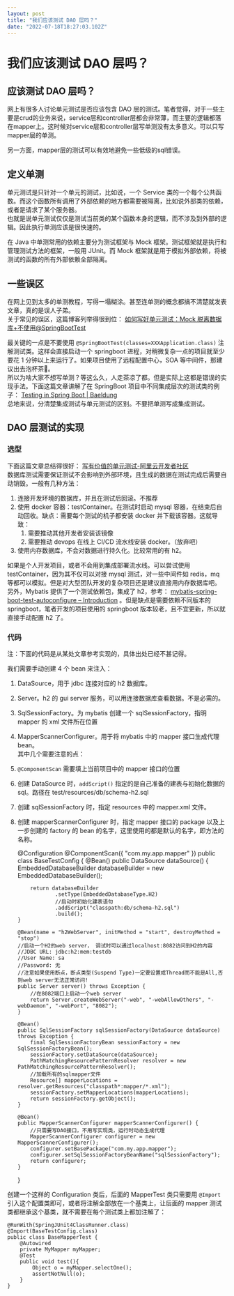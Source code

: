 ```yaml
---
layout: post
title: "我们应该测试 DAO 层吗？"
date: "2022-07-18T18:27:03.102Z"
---
```

我们应该测试 DAO 层吗？
==============

应该测试 DAO 层吗？
------------

网上有很多人讨论单元测试是否应该包含 DAO 层的测试。笔者觉得，对于一些主要是crud的业务来说，service层和controller层都会非常薄，而主要的逻辑都落在mapper上。这时候对service层和controller层写单测没有太多意义。可以只写mapper层的单测。

另一方面，mapper层的测试可以有效地避免一些低级的sql错误。

定义单测
----

单元测试是只针对一个单元的测试，比如说，一个 Service 类的一个每个公共函数。而这个函数所有调用了外部依赖的地方都需要被隔离，比如说外部类的依赖，或者是请求了某个服务器。  
也就是说单元测试仅仅是测试当前类的某个函数本身的逻辑，而不涉及到外部的逻辑。因此执行单测应该是很快速的。

在 Java 中单测常用的依赖主要分为测试框架与 Mock 框架。测试框架就是执行和管理测试方法的框架，一般用 JUnit。而 Mock 框架就是用于模拟外部依赖，将被测试的函数的所有外部依赖全部隔离。

一些误区
----

在网上见到太多的单测教程，写得一塌糊涂。甚至连单测的概念都搞不清楚就发表文章，真的是误人子弟。  
关于常见的误区，这篇博客列举得很到位： [如何写好单元测试：Mock 脱离数据库+不使用@SpringBootTest](https://blog.csdn.net/qq_36688143/article/details/97393949)

最关键的一点是不要使用 `@SpringBootTest(classes=XXXApplication.class)` 注解测试类。这样会直接启动一个 springboot 进程，对稍微复杂一点的项目就至少要花 1 分钟以上来运行了。如果项目使用了远程配置中心，SOA 等中间件，那建议出去泡杯茶🍵。  
所以为啥大家不想写单测？等这么久，人走茶凉了都。但是实际上这都是错误的实现手法。下面这篇文章讲解了在 SpringBoot 项目中不同集成层次的测试类的例子： [Testing in Spring Boot | Baeldung](https://www.baeldung.com/spring-boot-testing)  
总地来说，分清楚集成测试与单元测试的区别。不要把单测写成集成测试。

DAO 层测试的实现
----------

### 选型

下面这篇文章总结得很好： [写有价值的单元测试-阿里云开发者社区](https://developer.aliyun.com/article/54478?spm=a2c6h.12873639.0.0.6227437bG13TpN#slide-12)  
数据库测试需要保证测试不会影响到外部环境，且生成的数据在测试完成后需要自动销毁。一般有几种方法：

1.  连接开发环境的数据库，并且在测试后回滚。不推荐
2.  使用 docker 容器：testContainer。在测试时启动 mysql 容器，在结束后自动回收。缺点：需要每个测试的机子都安装 docker 并下载该容器。这就导致：
    1.  需要推动其他开发者安装该镜像
    2.  需要推动 devops 在线上 CI/CD 流水线安装 docker。（放弃吧）
3.  使用内存数据库，不会对数据进行持久化。比较常用的有 h2。

如果是个人开发项目，或者不会用到集成部署流水线。可以尝试使用 testContainer，因为其不仅可以对接 mysql 测试，对一些中间件如 redis，mq 等都可以模拟。但是对大型团队开发的复杂项目还是建议直接用内存数据库吧。  
另外，Mybatis 提供了一个测试依赖包，集成了 h2，参考： [mybatis-spring-boot-test-autoconfigure – Introduction](https://mybatis.org/spring-boot-starter/mybatis-spring-boot-test-autoconfigure/) 。但是缺点是需要依赖不同版本的 springboot，笔者开发的项目使用的 springboot 版本较老，且不宜更新，所以就直接手动配置 h2 了。

### 代码

注：下面的代码是从某处文章参考实现的，具体出处已经不甚记得。

我们需要手动创建 4 个 bean 来注入：

1.  DataSource，用于 jdbc 连接对应的 h2 数据库。
2.  Server。h2 的 gui server 服务，可以用连接数据库查看数据。不是必需的。
3.  SqlSessionFactory。为 mybatis 创建一个 sqlSessionFactory，指明 mapper 的 xml 文件所在位置
4.  MapperScannerConfigurer。用于将 mybatis 中的 mapper 接口生成代理 bean。  
    其中几个需要注意的点：
5.  `@ComponentScan` 需要填上当前项目中的 mapper 接口的位置
6.  创建 DataSource 时，`addScript()` 指定的是自己准备的建表与初始化数据的 sql。路径在 test/resources/db/schema-h2.sql
7.  创建 sqlSessionFactory 时，指定 resources 中的 mapper.xml 文件。
8.  创建 mapperScannerConfigurer 时，指定 mapper 接口的 package 以及上一步创建的 factory 的 bean 的名字，这里使用的都是默认的名字，即方法的名称。

    @Configuration
    @ComponentScan({ "com.my.app.mapper" })
    public class BaseTestConfig {
        @Bean()
        public DataSource dataSource() {
            EmbeddedDatabaseBuilder databaseBuilder = new EmbeddedDatabaseBuilder();
    
            return databaseBuilder
                    .setType(EmbeddedDatabaseType.H2)
                    //启动时初始化建表语句
                    .addScript("classpath:db/schema-h2.sql")
                    .build();
        }
    
        @Bean(name = "h2WebServer", initMethod = "start", destroyMethod = "stop")
        //启动一个H2的web server， 调试时可以通过localhost:8082访问到H2的内容
        //JDBC URL: jdbc:h2:mem:testdb
        //User Name: sa
        //Password: 无
        //注意如果使用断点，断点类型(Suspend Type)一定要设置成Thread而不能是All,否则web server无法正常访问!
        public Server server() throws Exception {
            //在8082端口上启动一个web server
            return Server.createWebServer("-web", "-webAllowOthers", "-webDaemon", "-webPort", "8082");
        }
    
        @Bean()
        public SqlSessionFactory sqlSessionFactory(DataSource dataSource) throws Exception {
            final SqlSessionFactoryBean sessionFactory = new SqlSessionFactoryBean();
            sessionFactory.setDataSource(dataSource);
            PathMatchingResourcePatternResolver resolver = new PathMatchingResourcePatternResolver();
            //加载所有的sqlmapper文件
            Resource[] mapperLocations = resolver.getResources("classpath*:mapper/*.xml");
            sessionFactory.setMapperLocations(mapperLocations);
            return sessionFactory.getObject();
        }
    
        @Bean()
        public MapperScannerConfigurer mapperScannerConfigurer() {
            //只需要写DAO接口，不用写实现类，运行时动态生成代理
            MapperScannerConfigurer configurer = new MapperScannerConfigurer();
            configurer.setBasePackage("com.my.app.mapper");
            configurer.setSqlSessionFactoryBeanName("sqlSessionFactory");
            return configurer;
        }
    
    }
    
    

创建一个这样的 Configuration 类后，后面的 MapperTest 类只需要用 `@Import` 引入这个配置类即可，或者将注解全部放在一个基类上，让后面的 mapper 测试类都继承这个基类，就不需要在每个测试类上都加注解了：

    @RunWith(SpringJUnit4ClassRunner.class)
    @Import(BaseTestConfig.class)
    public class BaseMapperTest {
        @Autowired
        private MyMapper myMapper;
        @Test
        public void test(){
            Object o = myMapper.selectOne();
            assertNotNull(o);
        }
    }